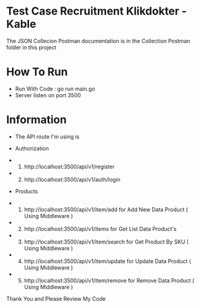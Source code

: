 # Test Case Recruitment Klikdokter - Kable 

The JSON Collecion Postman documentation is in the Collection Postman folder in this project

# How To Run 
- Run With Code : go run main.go
- Server listen on port 3500

# Information
- The API route I'm using is 
- Authorization
- 1. http://localhost:3500/api/v1/register
- 2. http://localhost:3500/api/v1/auth/login

- Products
- 1. http://localhost:3500/api/v1/item/add for Add New Data Product ( Using Middleware )
- 2. http://localhost:3500/api/v1/items for Get List Data Product's 
- 3. http://localhost:3500/api/v1/item/search for Get Product By SKU ( Using Middleware )
- 4. http://localhost:3500/api/v1/item/update for Update Data Product ( Using Middleware )
- 5. http://localhost:3500/api/v1/item/remove for Remove Data Product ( Using Middleware )

Thank You and Please Review My Code


